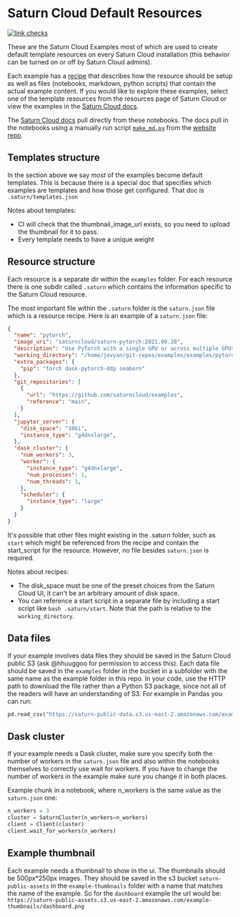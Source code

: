 # Saturn Cloud Default Resources

[![link checks](https://github.com/saturncloud/examples/workflows/link%20checks/badge.svg?branch=main)](https://github.com/saturncloud/examples/actions/workflows/check-links.yml)

These are the Saturn Cloud Examples most of which are used to create default template resources on every Saturn Cloud installation (this behavior can be turned on or off by Saturn Cloud admins).

Each example has a [recipe](https://github.com/saturncloud/recipes) that describes how the resource should be setup as well as files (notebooks, markdown, python scripts) that contain the actual example content.
If you would like to explore these examples, select one of the template resources from the resources page of Saturn Cloud or view the examples in the [Saturn Cloud docs](https://saturncloud.io/docs/examples).

The [Saturn Cloud docs](https://saturncloud.io/docs/examples) pull directly from these notebooks. The docs pull in the notebooks using a manually run script [`make_md.py`](https://github.com/saturncloud/website/blob/main/make_md.py) from the [website repo](https://github.com/saturncloud/website/).

## Templates structure

In the section above we say _most_ of the examples become default templates. This is because there is a special doc that specifies which examples are templates and how those get configured. That doc is `.saturn/templates.json`

Notes about templates:

* CI will check that the thumbnail_image_url exists, so you need to upload the thumbnail for it to pass.
* Every template needs to have a unique weight

## Resource structure

Each resource is a separate dir within the `examples` folder. For each resource there is one subdir called `.saturn` which contains the information specific to the Saturn Cloud resource.

The most important file within the `.saturn` folder is the `saturn.json` file which is a resource recipe. Here is an example of a `saturn.json` file:

```json
{
  "name": "pytorch",
  "image_uri": "saturncloud/saturn-pytorch:2021.09.20",
  "description": "Use PyTorch with a single GPU or across multiple GPUs with Dask",
  "working_directory": "/home/jovyan/git-repos/examples/examples/pytorch",
  "extra_packages": {
    "pip": "torch dask-pytorch-ddp seaborn"
  },
  "git_repositories": [
    {
      "url": "https://github.com/saturncloud/examples",
      "reference": "main",
    }
  ],
  "jupyter_server": {
    "disk_space": "10Gi",
    "instance_type": "g4dnxlarge",
  },
  "dask_cluster": {
    "num_workers": 3,
    "worker": {
      "instance_type": "g4dnxlarge",
      "num_processes": 1,
      "num_threads": 1,
    },
    "scheduler": {
      "instance_type": "large"
    }
  }
}
```

It's possible that other files might existing in the .saturn folder, such as `start` which might be referenced from the recipe and contain the start_script for the resource. However, no file besides `saturn.json` is required.

Notes about recipes:

* The disk_space must be one of the preset choices from the Saturn Cloud UI, it can't be an arbitrary amount of disk space.
* You can reference a start script in a separate file by including a start script like `bash .saturn/start`. Note that the path is relative to the `working_directory`.

## Data files

If your example involves data files they should be saved in the Saturn Cloud public S3 (ask @hhuuggoo for permission to access this). Each data file should be saved in the `examples` folder in the bucket in a subfolder with the same name as the example folder in this repo. In your code, use the HTTP path to download the file rather than a Python S3 package, since not all of the readers will have an understanding of S3. For example in Pandas you can run:

```python
pd.read_csv("https://saturn-public-data.s3.us-east-2.amazonaws.com/examples/dashboard/pickup_grouped_by_zone.csv")
```

## Dask cluster

If your example needs a Dask cluster, make sure you specify both the number of workers in the `saturn.json` file and also within the notebooks themselves to correctly use wait for workers. If you have to change the number of workers in the example make sure you change it in both places.

Example chunk in a notebook, where n_workers is the same value as the `saturn.json` one:

```python
n_workers = 3
cluster = SaturnCluster(n_workers=n_workers)
client = Client(cluster)
client.wait_for_workers(n_workers)
```

## Example thumbnail

Each example needs a thumbnail to show in the ui. The thumbnails should be 500px*250px images. They should be saved in the s3 bucket `saturn-public-assets` in the `example-thumbnails` folder with a name that matches the name of the example. So for the `dashboard` example the url would be: `https://saturn-public-assets.s3.us-east-2.amazonaws.com/example-thumbnails/dashboard.png`
